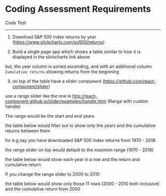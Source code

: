# Coding Assessment Requirements

Code Test

---

1. Download S&P 500 index returns by year (https://www.slickcharts.com/sp500/returns)

2. Build a single page app which shows a table similar to how it is displayed in the slickcharts link above

but, the year column is sorted ascending, and with an additional column `Cumulative returns` showing returns from the beginning

3. on top of the table have a slider component (https://github.com/react-component/slider)

use a range slider like the one in http://react-component.github.io/slider/examples/handle.html (Range with custom handle)

The range would be the start and end years

the table below would filter out to show only the years and the cumulative returns between them

for e.g say you have downloaded S&P 500 index returns from 1970 - 2018

the range slider on top would default to the maximim range (1970 - 2018)

the table below would show each year in a row and the return and cumulative return

If you change the range slider to 2000 to 2010

the table below would show only those 11 rows (2000 - 2010 both inclusive) and the cumulative return from 2000
